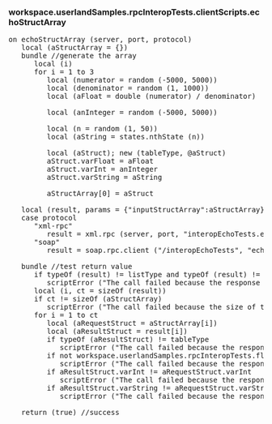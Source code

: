 ### workspace.userlandSamples.rpcInteropTests.clientScripts.echoStructArray
<pre>
on echoStructArray (server, port, protocol)
   local (aStructArray = {})
   bundle //generate the array
      local (i)
      for i = 1 to 3
         local (numerator = random (-5000, 5000))
         local (denominator = random (1, 1000))
         local (aFloat = double (numerator) / denominator)
         
         local (anInteger = random (-5000, 5000))
         
         local (n = random (1, 50))
         local (aString = states.nthState (n))
         
         local (aStruct); new (tableType, @aStruct)
         aStruct.varFloat = aFloat
         aStruct.varInt = anInteger
         aStruct.varString = aString
         
         aStructArray[0] = aStruct
   
   local (result, params = {"inputStructArray":aStructArray})
   case protocol
      "xml-rpc"
         result = xml.rpc (server, port, "interopEchoTests.echoStructArray", @params, protocol:protocol, soapAction:"/interopEchoTests")
      "soap"
         result = soap.rpc.client ("/interopEchoTests", "echoStructArray", @params, server, port, customStructType:"SOAPStruct", customNamespace:"urn", customNamespaceURI:"url", flDebug:true)
   
   bundle //test return value
      if typeOf (result) != listType and typeOf (result) != tableType
         scriptError ("The call failed because the response was not an array.")
      local (i, ct = sizeOf (result))
      if ct != sizeOf (aStructArray)
         scriptError ("The call failed because the size of the request array is different from the size of the response array.")
      for i = 1 to ct
         local (aRequestStruct = aStructArray[i])
         local (aResultStruct = result[i])
         if typeOf (aResultStruct) != tableType
            scriptError ("The call failed because the response was not a struct.")
         if not workspace.userlandSamples.rpcInteropTests.floatNearlyEqual (aResultStruct.varFloat, aRequestStruct.varFloat)
            scriptError ("The call failed because the response struct's float was different from the request. We sent " + aRequestStruct.varFloat + " and the server returned " + aResultStruct.varFloat + ".")
         if aResultStruct.varInt != aRequestStruct.varInt
            scriptError ("The call failed because the response struct's integer was different from the request. We sent " + aRequestStruct.varInt + " and the server returned " + aResultStruct.varInt + ".")
         if aResultStruct.varString != aRequestStruct.varString
            scriptError ("The call failed because the response struct's string was different from the request. We sent " + aRequestStruct.varString + " and the server returned " + aResultStruct.varString + ".")
   
   return (true) //success

</pre>